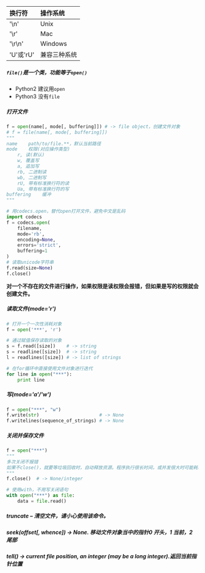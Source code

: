 
|换行符    |操作系统   |
|:--------|:---------|
|'\n'     |Unix      |
|'\r'     |Mac       |
|'\r\n'   |Windows   |
|'U'或'rU'|兼容三种系统|

##### `file()`是一个类，功能等于`open()`
- Python2 建议用`open`
- Python3 没有`file`

##### 打开文件
```python
f = open(name[, mode[, buffering]]) # -> file object，创建文件对象
# f = file(name[, mode[, buffering]])
"""
name    path/to/file.**，默认当前路径
mode    权限(对应操作类型)
    r, 读(默认)
    w, 覆盖写
    a, 追加写
    rb, 二进制读
    wb, 二进制写
    rU, 带有标准换行符的读
    Ua, 带有标准换行符的写
buffering    缓冲
"""

# 用codecs.open，替代open打开文件，避免中文是乱码
import codecs
f = codecs.open(
    filename,
    mode='rb',
    encoding=None,
    errors='strict',
    buffering=1
)
# 读取unicode字符串
f.read(size=None)
f.close()
```

**对一个不存在的文件进行操作，如果权限是读权限会报错，但如果是写的权限就会创建文件。**

##### 读取文件(mode='r')
```python
# 打开一个一次性消耗对象
f = open('***', 'r')

# 通过赋值保存读取的对象
s = f.read([size])    # -> string
s = readline([size])  # -> string
l = readlines([size]) # -> list of strings

# 在for循环中直接使用文件对象进行迭代
for line in open("***"):
    print line
```

##### 写(mode='a'/'w')
```python
f = open("***", "w")
f.write(str)                      # -> None
f.writelines(sequence_of_strings) # -> None
```

##### 关闭并保存文件
```python
f = open("***")
"""
多次关闭不报错
如果不close()，就要等垃圾回收时，自动释放资源。程序执行很长时间，或并发很大时可能耗尽资源，会导致死锁。
"""
f.close()  # -> None/integer

# 使用with，不用写关闭语句
with open("***") as file:
    data = file.read()
```


##### truncate – 清空文件，请小心使用该命令。
##### seek(offset[, whence]) -> None. 移动文件对象当中的指针0 开头，1 当前，2 尾部
##### tell() -> current file position, an integer (may be a long integer).返回当前指针位置
